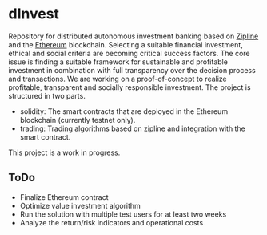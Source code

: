 # dInvest
Repository for distributed autonomous investment banking based on [Zipline](https://github.com/quantopian/zipline) and the [Ethereum](https://www.ethereum.org/) blockchain. Selecting a suitable financial investment, ethical and social criteria are becoming critical success factors.
The core issue is finding a suitable framework for sustainable and profitable investment in combination with full transparency over the decision process and transactions. We are working on a proof-of-concept to realize profitable, transparent and socially responsible investment.
The project is structured in two parts.
- solidity: The smart contracts that are deployed in the Ethereum blockchain (currently testnet only).
- trading: Trading algorithms based on zipline and integration with the smart contract.

This project is a work in progress.

## ToDo
- Finalize Ethereum contract
- Optimize value investment algorithm
- Run the solution with multiple test users for at least two weeks
- Analyze the return/risk indicators and operational costs
